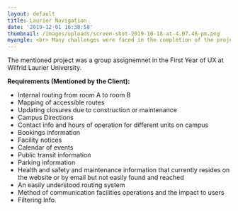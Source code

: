 ```yaml
---
layout: default
title: Laurier Navigation
date: '2019-12-01 16:38:58'
thumbnail: /images/uploads/screen-shot-2019-10-18-at-4.07.46-pm.png
myangle: <br> Many challenges were faced in the completion of the project
---
```

The mentioned project was a group assignemnet in the First Year of UX at Wilfrid Laurier University. 

**Requirements (Mentioned by the Client):** 

* Internal routing from room A to room B
* Mapping of accessible routes
* Updating closures due to construction or maintenance
* Campus Directions
* Contact info and hours of operation for different units on campus 
* Bookings information 
* Facility notices
* Calendar of events 
* Public transit information 
* Parking information 
* Health and safety and maintenance information that currently resides on the website or by email but not easily found and reached
* An easily understood routing system 
* Method of communication facilities operations and the impact to users 
* Filtering Info.

